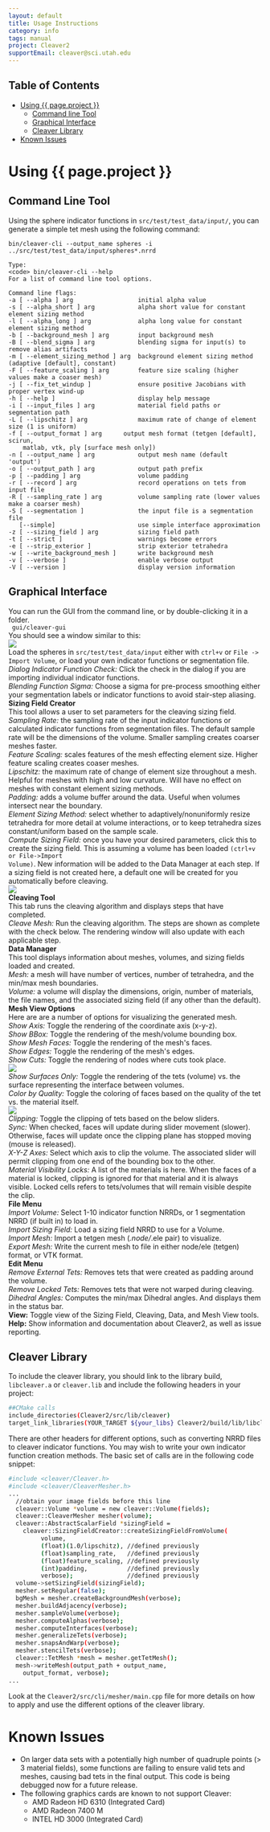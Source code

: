 ```yaml
---
layout: default
title: Usage Instructions
category: info
tags: manual
project: Cleaver2
supportEmail: cleaver@sci.utah.edu
---
```


## Table of Contents

- [Using {{ page.project }}](#using-cleaver2)
  - [Command line Tool](#command-line-tool)
  - [Graphical Interface](#graphical-interface)
  - [Cleaver Library](#cleaver-library)
- [Known Issues](#known-issues)<br/>

# Using {{ page.project }}

## Command Line Tool

Using the sphere indicator functions in
<code>src/test/test_data/input/</code>, you can generate a simple tet mesh
using the following command: <br/>
```
bin/cleaver-cli --output_name spheres -i ../src/test/test_data/input/spheres*.nrrd

Type:
<code> bin/cleaver-cli --help
For a list of command line tool options.

Command line flags:
-a [ --alpha ] arg                  initial alpha value
-s [ --alpha_short ] arg            alpha short value for constant element sizing method
-l [ --alpha_long ] arg             alpha long value for constant element sizing method
-b [ --background_mesh ] arg        input background mesh
-B [ --blend_sigma ] arg            blending sigma for input(s) to remove alias artifacts
-m [ --element_sizing_method ] arg  background element sizing method (adaptive [default], constant)
-F [ --feature_scaling ] arg        feature size scaling (higher values make a coaser mesh)
-j [ --fix_tet_windup ]             ensure positive Jacobians with proper vertex wind-up
-h [ --help ]                       display help message
-i [ --input_files ] arg            material field paths or segmentation path
-L [ --lipschitz ] arg              maximum rate of change of element size (1 is uniform)
-f [ --output_format ] arg      output mesh format (tetgen [default], scirun,
    matlab, vtk, ply [surface mesh only])
-n [ --output_name ] arg            output mesh name (default 'output')
-o [ --output_path ] arg            output path prefix
-p [ --padding ] arg                volume padding
-r [ --record ] arg                 record operations on tets from input file
-R [ --sampling_rate ] arg          volume sampling rate (lower values make a coarser mesh)
-S [ --segmentation ]               the input file is a segmentation file
   [--simple]                       use simple interface approximation
-z [ --sizing_field ] arg           sizing field path
-t [ --strict ]                     warnings become errors
-e [ --strip_exterior ]             strip exterior tetrahedra
-w [ --write_background_mesh ]      write background mesh
-v [ --verbose ]                    enable verbose output
-V [ --version ]                    display version information
```

## Graphical Interface

You can run the GUI from the command line, or by double-clicking it in a folder.
<br/><code> gui/cleaver-gui</code><br/>
You should see a window similar to this:<br/>
<img src="https://sciinstitute.github.io/cleaver.pages/images/application.png"><br/>
Load the spheres in <code>src/test/test_data/input</code>
either with <code>ctrl+v</code> or <code>File -> Import Volume</code>,
       or load your own indicator functions or segmentation file. <br/>
       *Dialog Indicator Function Check:* Click the check in the dialog if you are
       importing individual indicator functions.<br/>
       *Blending Function Sigma:* Choose a sigma for pre-process smoothing either
       your segmentation labels or indicator functions to avoid stair-step aliasing.<br/>
       **Sizing Field Creator**<br/>
       This tool allows a user to set parameters for the cleaving sizing field.<br/>
       *Sampling Rate:* the sampling rate of the input indicator functions or calculated indicator functions 
       from segmentation files. The default sample rate will be the dimensions of the volume. Smaller sampling 
       creates coarser meshes faster.<br/>
       *Feature Scaling:* scales features of the mesh effecting element size. Higher feature scaling creates 
       coaser meshes. <br/>
       *Lipschitz:* the maximum rate of change of element size throughout a mesh. Helpful for meshes with high 
       and low curvature. Will have no effect on meshes with constant element sizing methods.<br/>
       *Padding:* adds a volume buffer around the data. Useful when volumes intersect near the boundary.<br/>
       *Element Sizing Method:* select whether to adaptively/nonuniformly resize tetrahedra for more detail at 
       volume interactions, or to keep tetrahedra sizes constant/uniform based on the sample scale.<br/>
       *Compute Sizing Field:* once you have your desired parameters, click this to create the sizing field.
       This is assuming a volume has been loaded <code>(ctrl+v or File->Import Volume)</code>. New information will be added
       to the Data Manager at each step. If a sizing field is not created here, a default one will be
       created for you automatically before cleaving. <br/>
       <img src="https://sciinstitute.github.io/cleaver.pages/images/mesh.png"><br/>
       **Cleaving Tool**<br/>
       This tab runs the cleaving algorithm and displays steps that have completed.<br/>
       *Cleave Mesh:* Run the cleaving algorithm. The steps are shown as complete with the check below.
       The rendering window will also update with each applicable step.<br/>
       **Data Manager**<br/>
       This tool displays information about meshes, volumes, and sizing fields loaded and created. <br/>
       *Mesh:* a mesh will have number of vertices, number of tetrahedra, and the min/max mesh boundaries.<br/>
       *Volume:* a volume will display the dimensions, origin, number of materials, the file names,
       and the associated sizing field (if any other than the default).<br/>
       **Mesh View Options**<br/>
       Here are are a number of options for visualizing the generated mesh.<br/>
       *Show Axis:* Toggle the rendering of the coordinate axis (x-y-z). <br/>
       *Show BBox:* Toggle the rendering of the mesh/volume bounding box. <br/>
       *Show Mesh Faces:* Toggle the rendering of the mesh's faces. <br/>
       *Show Edges:* Toggle the rendering of the mesh's edges. <br/>
       *Show Cuts:* Toggle the rendering of nodes where cuts took place. <br/>
       <img src="https://sciinstitute.github.io/cleaver.pages/images/surface.png"><br/>
       *Show Surfaces Only:* Toggle the rendering of the tets (volume) vs. the surface
       representing the interface between volumes. <br/>
       *Color by Quality:* Toggle the coloring of faces based on the quality of the tet vs. the material itself. <br/>
       <img src="https://sciinstitute.github.io/cleaver.pages/images/clip.png"><br/>
       *Clipping:* Toggle the clipping of tets based on the below sliders. <br/>
       *Sync:* When checked, faces will update during slider movement (slower). Otherwise,
       faces will update once the clipping plane has stopped moving (mouse is released). <br/>
       *X-Y-Z Axes:* Select which axis to clip the volume. The associated slider will permit clipping
       from one end of the bounding box to the other. <br/>
       *Material Visibility Locks:* A list of the materials is here. When the faces of a material is locked, clipping
       is ignored for that material and it is always visible. Locked cells refers to tets/volumes that
       will remain visible despite the clip.<br/>
       **File Menu**<br/>
       *Import Volume:* Select 1-10 indicator function NRRDs, or 1 segmentation NRRD (if built in) to load in.<br/>
       *Import Sizing Field:* Load a sizing field NRRD to use for a Volume.<br/>
       *Import Mesh:* Import a tetgen mesh (*.node/*.ele pair) to visualize.<br/>
       *Export Mesh:* Write the current mesh to file in either node/ele (tetgen) format, or VTK format. <br/>
       **Edit Menu**<br/>
       *Remove External Tets:* Removes tets that were created as padding around the volume.<br/>
       *Remove Locked Tets:* Removes tets that were not warped during cleaving.<br/>
       *Dihedral Angles:* Computes the min/max Dihedral angles. And displays them in the status bar.<br/>
       **View:** Toggle view of the Sizing Field, Cleaving, Data, and Mesh View tools. <br/>
       **Help:** Show information and documentation about Cleaver2, as well as issue reporting. <br/>

## Cleaver Library
To include the cleaver library, you should link to the library build, <code>libcleaver.a</code> or
<code>cleaver.lib</code> and include the following headers in your project: <br/>

```bash
##CMake calls
include_directories(Cleaver2/src/lib/cleaver)
target_link_libraries(YOUR_TARGET ${your_libs} Cleaver2/build/lib/libcleaver.a)
```

There are other headers for different options,
such as converting NRRD files to cleaver indicator functions.
You may wish to write your own indicator function creation methods.
The basic set of calls are in the following code snippet:
<br/>

```bash
#include <cleaver/Cleaver.h>
#include <cleaver/CleaverMesher.h>
...
  //obtain your image fields before this line
  cleaver::Volume *volume = new cleaver::Volume(fields);
  cleaver::CleaverMesher mesher(volume);
  cleaver::AbstractScalarField *sizingField =
    cleaver::SizingFieldCreator::createSizingFieldFromVolume(
         volume,
         (float)(1.0/lipschitz), //defined previously
         (float)sampling_rate,   //defined previously
         (float)feature_scaling, //defined previously
         (int)padding,           //defined previously
         verbose);               //defined previously
  volume->setSizingField(sizingField);
  mesher.setRegular(false);
  bgMesh = mesher.createBackgroundMesh(verbose);
  mesher.buildAdjacency(verbose);
  mesher.sampleVolume(verbose);
  mesher.computeAlphas(verbose);
  mesher.computeInterfaces(verbose);
  mesher.generalizeTets(verbose);
  mesher.snapsAndWarp(verbose);
  mesher.stencilTets(verbose);
  cleaver::TetMesh *mesh = mesher.getTetMesh();
  mesh->writeMesh(output_path + output_name, 
    output_format, verbose);
...

```

Look at the <code>Cleaver2/src/cli/mesher/main.cpp</code> file
for more details on how to apply
and use the different options of the cleaver library.

# Known Issues

* On larger data sets with a potentially high number of quadruple points
       (> 3 material fields), some functions are failing to ensure valid tets
       and meshes, causing bad tets in the final output. This code is being
       debugged now for a future release.<br/>
* The following graphics cards are known to not support Cleaver:
  - AMD Radeon HD 6310 (Integrated Card)
  - AMD Radeon 7400 M
  - INTEL HD 3000 (Integrated Card)
